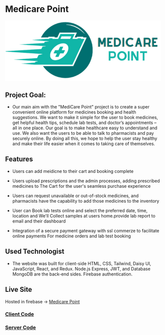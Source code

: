 # Medicare Point

![Website Logo](./src/assets/Logo/logo-point.svg)

## Project Goal:

- Our main aim with the "MediCare Point" project is to create a super convenient online platform for medicines booking and health suggestions. We want to make it simple for the user to book medicines, get helpful health tips, schedule lab tests, and doctor’s appointments – all in one place. Our goal is to make healthcare easy to understand and use. We also want the users to be able to talk to pharmacists and pay securely online. By doing all this, we hope to help the user stay healthy and make their life easier when it comes to taking care of themselves.

## Features

- Users can add meidicne to their cart and booking complete

- Users upload prescriptions and the admin processes, adding prescribed medicines to
  The Cart for the user's seamless purchase experience
- Users can request unavailable or out-of-stock medicines, and pharmacists have the
  capability to add those medicines to the inventory
- User can Book lab tests online and select the preferred date, time, location and We'll
  Collect samples at users home.provide lab report to email and their dashboard

* Integration of a secure payment gateway with ssl commerze to facilitate online payments
  For medicine orders and lab test booking


## Used Technologist

- The website was built for client-side HTML, CSS, Tailwind, Daisy UI, JavaScript, React, and Redux. Node.js Express,
  JWT, and Database MongoDB are the back-end sides. Firebase authentication.

## Live Site

Hosted in firebase -> [Medicare Point](https://medicare-point-1bbbf.web.app)

### [Client Code](https://github.com/atikur-24/medicare-point-client)

### [Server Code](https://github.com/atikur-24/medicare-point-server)
